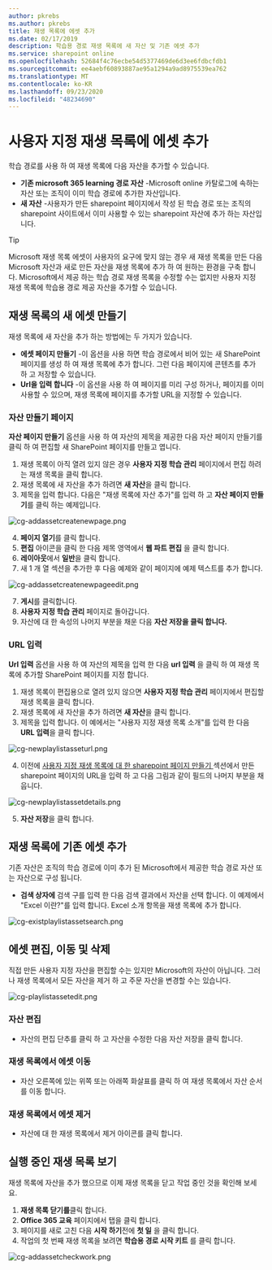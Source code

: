 ```yaml
---
author: pkrebs
ms.author: pkrebs
title: 재생 목록에 에셋 추가
ms.date: 02/17/2019
description: 학습용 경로 재생 목록에 새 자산 및 기존 에셋 추가
ms.service: sharepoint online
ms.openlocfilehash: 52684f4c76ecbe54d5377469de6d3ee6fdbcfdb1
ms.sourcegitcommit: ee4aebf60893887ae95a1294a9ad8975539ea762
ms.translationtype: MT
ms.contentlocale: ko-KR
ms.lasthandoff: 09/23/2020
ms.locfileid: "48234690"
---
```

# <a name="add-assets-to-a-custom-playlist"></a>사용자 지정 재생 목록에 에셋 추가

학습 경로를 사용 하 여 재생 목록에 다음 자산을 추가할 수 있습니다.

- **기존 microsoft 365 learning 경로 자산** -Microsoft online 카탈로그에 속하는 자산 또는 조직이 이미 학습 경로에 추가한 자산입니다.
- **새 자산** -사용자가 만든 sharepoint 페이지에서 작성 된 학습 경로 또는 조직의 sharepoint 사이트에서 이미 사용할 수 있는 sharepoint 자산에 추가 하는 자산입니다. 

> [!TIP]
> Microsoft 재생 목록 에셋이 사용자의 요구에 맞지 않는 경우 새 재생 목록을 만든 다음 Microsoft 자산과 새로 만든 자산을 재생 목록에 추가 하 여 원하는 환경을 구축 합니다. Microsoft에서 제공 하는 학습 경로 재생 목록을 수정할 수는 없지만 사용자 지정 재생 목록에 학습용 경로 제공 자산을 추가할 수 있습니다.   

## <a name="create-a-new-asset-for-a-playlist"></a>재생 목록의 새 에셋 만들기

재생 목록에 새 자산을 추가 하는 방법에는 두 가지가 있습니다.

- **에셋 페이지 만들기** -이 옵션을 사용 하면 학습 경로에서 비어 있는 새 SharePoint 페이지를 생성 하 여 재생 목록에 추가 합니다. 그런 다음 페이지에 콘텐츠를 추가 하 고 저장할 수 있습니다.  
- **Url을 입력 합니다** -이 옵션을 사용 하 여 페이지를 미리 구성 하거나, 페이지를 이미 사용할 수 있으며, 재생 목록에 페이지를 추가할 URL을 지정할 수 있습니다.

### <a name="create-asset-page"></a>자산 만들기 페이지 
**자산 페이지 만들기** 옵션을 사용 하 여 자산의 제목을 제공한 다음 자산 페이지 만들기를 클릭 하 여 편집할 새 SharePoint 페이지를 만들고 엽니다. 

1.  재생 목록이 아직 열려 있지 않은 경우 **사용자 지정 학습 관리** 페이지에서 편집 하려는 재생 목록을 클릭 합니다. 
2. 재생 목록에 새 자산을 추가 하려면 **새 자산**을 클릭 합니다. 
3. 제목을 입력 합니다. 다음은 "재생 목록에 자산 추가"를 입력 하 고 **자산 페이지 만들기**를 클릭 하는 예제입니다.

![cg-addassetcreatenewpage.png](media/cg-addassetcreatenewpage.png)

4. **페이지 열기**를 클릭 합니다.
5. **편집** 아이콘을 클릭 한 다음 제목 영역에서 **웹 파트 편집** 을 클릭 합니다.
6. **레이아웃**에서 **일반**을 클릭 합니다. 
7. 새 1 개 열 섹션을 추가한 후 다음 예제와 같이 페이지에 예제 텍스트를 추가 합니다. 

![cg-addassetcreatenewpageedit.png](media/cg-addassetcreatenewpageedit.png)

7. **게시**를 클릭합니다.
8. **사용자 지정 학습 관리** 페이지로 돌아갑니다. 
9. 자산에 대 한 속성의 나머지 부분을 채운 다음 **자산 저장을 클릭 합니다.**

### <a name="enter-the-url"></a>URL 입력
**Url 입력** 옵션을 사용 하 여 자산의 제목을 입력 한 다음 **url 입력** 을 클릭 하 여 재생 목록에 추가할 SharePoint 페이지를 지정 합니다. 

1.  재생 목록이 편집용으로 열려 있지 않으면 **사용자 지정 학습 관리** 페이지에서 편집할 재생 목록을 클릭 합니다. 
2. 재생 목록에 새 자산을 추가 하려면 **새 자산**을 클릭 합니다. 
3. 제목을 입력 합니다. 이 예에서는 "사용자 지정 재생 목록 소개"를 입력 한 다음 **URL 입력**을 클릭 합니다. 

![cg-newplaylistasseturl.png](media/cg-newplaylistasseturl.png)

4. 이전에 [사용자 지정 재생 목록에 대 한 sharepoint 페이지 만들기 ](custom_createnewpage.md) 섹션에서 만든 sharepoint 페이지의 URL을 입력 하 고 다음 그림과 같이 필드의 나머지 부분을 채웁니다.

![cg-newplaylistassetdetails.png](media/cg-newplaylistassetdetails.png)

5. **자산 저장**을 클릭 합니다. 

## <a name="add-an-existing-asset-to-a-playlist"></a>재생 목록에 기존 에셋 추가

기존 자산은 조직의 학습 경로에 이미 추가 된 Microsoft에서 제공한 학습 경로 자산 또는 자산으로 구성 됩니다. 

- **검색 상자에** 검색 구를 입력 한 다음 검색 결과에서 자산을 선택 합니다. 이 예제에서 "Excel 이란?"를 입력 합니다. Excel 소개 항목을 재생 목록에 추가 합니다.

![cg-existplaylistassetsearch.png](media/cg-existplaylistassetsearch.png)

## <a name="edit-move-and-delete-assets"></a>에셋 편집, 이동 및 삭제
직접 만든 사용자 지정 자산을 편집할 수는 있지만 Microsoft의 자산이 아닙니다. 그러나 재생 목록에서 모든 자산을 제거 하 고 주문 자산을 변경할 수는 있습니다. 

![cg-playlistassetedit.png](media/cg-playlistassetedit.png)

### <a name="edit-an-asset"></a>자산 편집
- 자산의 편집 단추를 클릭 하 고 자산을 수정한 다음 자산 저장을 클릭 합니다. 

### <a name="move-an-asset-in-a-playlist"></a>재생 목록에서 에셋 이동
- 자산 오른쪽에 있는 위쪽 또는 아래쪽 화살표를 클릭 하 여 재생 목록에서 자산 순서를 이동 합니다.

### <a name="remove-an-asset-from-a-playlist"></a>재생 목록에서 에셋 제거
- 자산에 대 한 재생 목록에서 제거 아이콘를 클릭 합니다. 

## <a name="view-the-playlist-in-action"></a>실행 중인 재생 목록 보기
재생 목록에 자산을 추가 했으므로 이제 재생 목록을 닫고 작업 중인 것을 확인해 보세요. 

1. **재생 목록 닫기를**클릭 합니다.
2. **Office 365 교육** 페이지에서 탭을 클릭 합니다.
3. 페이지를 새로 고친 다음 **시작 하기**전에 **첫 일** 을 클릭 합니다.
4. 작업의 첫 번째 재생 목록을 보려면 **학습용 경로 시작 키트** 를 클릭 합니다. 

![cg-addassetcheckwork.png](media/cg-addassetcheckwork.png)